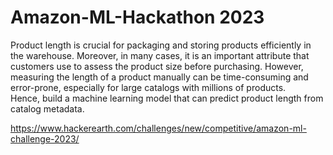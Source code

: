 # Amazon-ML-Hackathon 2023
Product length is crucial for packaging and storing products efficiently in the warehouse. Moreover, in many cases, it is an important attribute that customers use to assess the product size before purchasing. However, measuring the length of a product manually can be time-consuming and error-prone, especially for large catalogs with millions of products.
<br>Hence, build a machine learning model that can predict product length from catalog metadata.

https://www.hackerearth.com/challenges/new/competitive/amazon-ml-challenge-2023/
